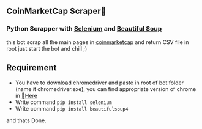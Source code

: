 ## CoinMarketCap Scraper🗿

### Python Scrapper with [Selenium](https://selenium-python.readthedocs.io/) and [Beautiful Soup](https://www.crummy.com/software/BeautifulSoup/bs4/doc/)
this bot scrap all the main pages in [coinmarketcap](https://coinmarketcap.com/) and return CSV file in root just start the bot and chill ;)


## Requirement
- You have to download chromedriver and paste in root of bot folder (name it chromedriver.exe), you can find appropriate version of chrome in [🎈Here](https://chromedriver.storage.googleapis.com/index.html?path=98.0.4758.80/)
- Write command `pip install selenium`
- Write command `pip install beautifulsoup4`

 and thats Done. 
